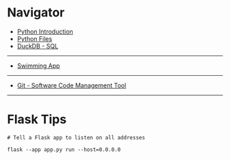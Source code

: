 # Navigator

* [Python Introduction](https://github.com/jctmcclain/Python-Intro/blob/main/python-intro.md)
* [Python Files](https://github.com/jctmcclain/Python-Intro/blob/main/FILES/python-files.md)
* [DuckDB - SQL](https://github.com/jctmcclain/Python-Intro/blob/main/SQL/SQL-Starts.md)
----
* [Swimming App](https://github.com/jctmcclain/Python-Intro/blob/main/swimmingapp/README.md)

----
* [Git - Software Code Management Tool](https://github.com/jctmcclain/Python-Intro/blob/main/GIT/GettingGit.md)

---
# Flask Tips

```shell
# Tell a Flask app to listen on all addresses

flask --app app.py run --host=0.0.0.0

```